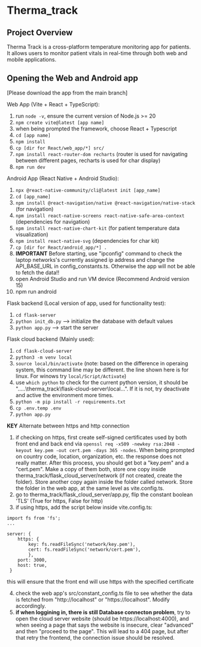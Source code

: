 # Therma_track
## Project Overview

Therma Track is a cross-platform temperature monitoring app for patients. It allows users to monitor patient vitals in real-time through both web and mobile applications.

## Opening the Web and Android app

[Please download the app from the main branch]

Web App (Vite + React + TypeScript):
1. run `node -v`, ensure the current version of Node.js >= 20
2. `npm create vite@latest [app name]`
3. when being prompted the framework, choose React + Typescript
4. `cd [app name]`
5. `npm install`
6. `cp [dir for React/web_app/*] src/`
7. `npm install react-router-dom recharts` (router is used for navigating between different pages, recharts is used for char display)
8. `npm run dev`

Android App (React Native + Android Studio):
1. `npx @react-native-community/cli@latest init [app_name]`
2. `cd [app_name]`
3. `npm install @react-navigation/native @react-navigation/native-stack` (for navigation)
4. `npm install react-native-screens react-native-safe-area-context` (dependencies for navigation)
5. `npm install react-native-chart-kit` (for patient temperature data visualization)
6. `npm install react-native-svg` (dependencies for char kit)
7. `cp [dir for React/android_app/*] .`
8. **IMPORTANT** Before starting, use "ipconfig" command to check the laptop networks's currently assigned ip address and change the API_BASE_URL in config_constants.ts. Otherwise the app will not be able to fetch the data!!
9. open Android Studio and run VM device (Recommend Android version 15)
10. npm run android

Flask backend (Local version of app, used for functionality test):
1. `cd flask-server`
2. `python init_db.py` --> initialize the database with default values
3. `python app.py` --> start the server

Flask cloud backend (Mainly used):
1. `cd flask-cloud-server`
2. `python3 -m venv local`
3. `source local/bin/activate` (note: based on the difference in operaing system, this command line may be different. the line shown here is for linux. For winows try `local/Script/Activate`)
4. use `which python` to check for the current python version, it should be ".....\therma_track\flask-cloud-server\local\...". If it is not, try deactivate and active the environment more times.
5. `python -m pip install -r requirements.txt`
6. `cp .env.temp .env`
4. `python app.py`

**KEY** Alternate between https and http connection
1. if checking on https, first create self-signed certificates used by both front end and back end via `openssl req -x509 -newkey rsa:2048 -keyout key.pem -out cert.pem -days 365 -nodes`. When being prompted on country code, location, organization, etc. the response does not really matter. After this process, you should get bot a "key.pem" and a "cert.pem". Make a copy of them both, store one copy inside therma_track/flask_cloud_server/network (if not created, create the folder). Store another copy again inside the folder called network. Store the folder in the web app, at the same level as vite.config.ts.
2. go to therma_track/flask_cloud_server/app.py, flip the constant boolean 'TLS' (True for https, False for http)
3. if using https, add the script below inside vite.config.ts:
```
import fs from 'fs';
...

server: {
    https: {
        key: fs.readFileSync('network/key.pem'),
        cert: fs.readFileSync('network/cert.pem'),
        },
    port: 3000,
    host: true,
 }
```
this will ensure that the front end will use https with the specified certificate

4. check the web app's src/constant_config.ts file to see whether the data is fetched from "http://localhost" or "https://localhost". Modify accordingly.
5. **if when loggining in, there is still Database connecton problem**, try to open the cloud server website (should be https://localhost:4000), and when seeing a page that says the website is insecure, clear "advanced" and then "proceed to the page". This will lead to a 404 page, but after that retry the frontend, the connection issue should be resolved.
